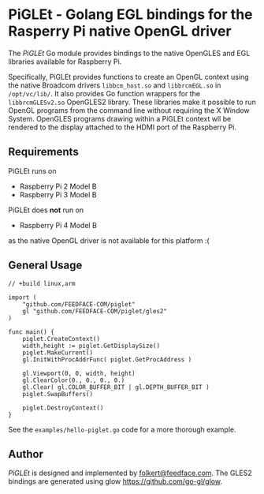 
# PiGLEt - Golang EGL bindings for the Rasperry Pi native OpenGL driver 

The _PiGLEt_ Go module provides bindings to the native OpenGLES and EGL libraries available for Raspberry Pi. 

Specifically, PiGLEt provides functions to create an OpenGL context using the native Broadcom drivers `libbcm_host.so` and `libbrcmEGL.so` in `/opt/vc/lib/`. It also provides Go function wrappers for the `libbrcmGLESv2.so` OpenGLES2 library. These libraries make it possible to run OpenGL programs from the command line without requiring the X Window System. OpenGLES programs drawing within a PiGLEt context wll be rendered to the display attached to the HDMI port of the Raspberry Pi.


## Requirements

PiGLEt runs on 

* Raspberry Pi 2 Model B
* Raspberry Pi 3 Model B

PiGLEt does **not** run on

* Raspberry Pi 4 Model B

as the native OpenGL driver is not available for this platform :(





## General Usage



    // +build linux,arm
    
    import (
        "github.com/FEEDFACE-COM/piglet"
        gl "github.com/FEEDFACE-COM/piglet/gles2"
    )

	func main() {
	    piglet.CreateContext()
	    width,height := piglet.GetDisplaySize()
	    piglet.MakeCurrent()
	    gl.InitWithProcAddrFunc( piglet.GetProcAddress )
	
	    gl.Viewport(0, 0, width, height)
	    gl.ClearColor(0., 0., 0., 0.)
	    gl.Clear( gl.COLOR_BUFFER_BIT | gl.DEPTH_BUFFER_BIT )
	    piglet.SwapBuffers()
	    
	    piglet.DestroyContext()
	}





See the `examples/hello-piglet.go` code for a more thorough example.

## Author
_PiGLEt_ is designed and implemented by <folkert@feedface.com>. The GLES2 bindings are generated using glow <https://github.com/go-gl/glow>.


